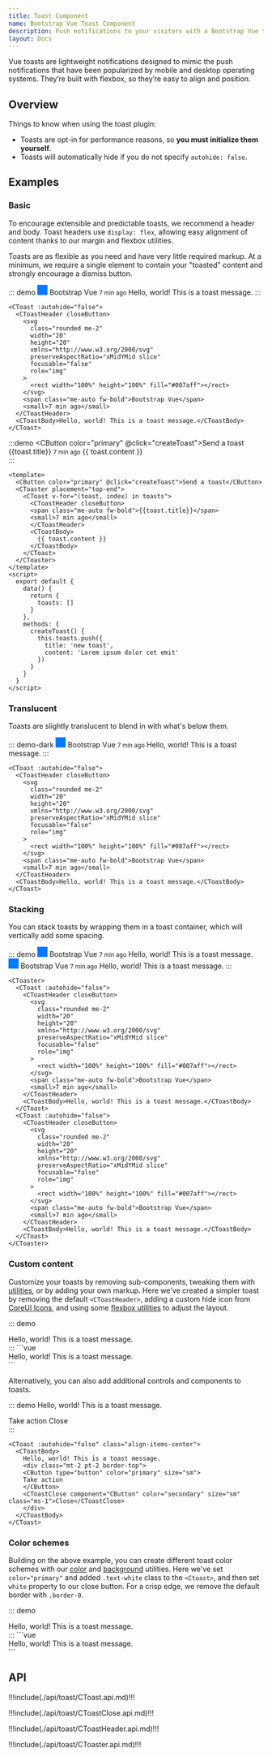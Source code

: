 ```yaml
---
title: Toast Component
name: Bootstrap Vue Toast Component
description: Push notifications to your visitors with a Bootstrap Vue toast, a lightweight and easily customizable alert message.
layout: Docs
---
```


Vue toasts are lightweight notifications designed to mimic the push notifications that have been popularized by mobile and desktop operating systems. They’re built with flexbox, so they’re easy to align and position.

## Overview

Things to know when using the toast plugin:

- Toasts are opt-in for performance reasons, so **you must initialize them yourself**.
- Toasts will automatically hide if you do not specify `autohide: false`.

## Examples

### Basic

To encourage extensible and predictable toasts, we recommend a header and body. Toast headers use `display: flex`, allowing easy alignment of content thanks to our margin and flexbox utilities.

Toasts are as flexible as you need and have very little required markup. At a minimum, we require a single element to contain your "toasted" content and strongly encourage a dismiss button.

::: demo
<CToast :autohide="false">
<CToastHeader closeButton>
<svg
      class="rounded me-2"
      width="20"
      height="20"
      xmlns="http://www.w3.org/2000/svg"
      preserveAspectRatio="xMidYMid slice"
      focusable="false"
      role="img"
    >
<rect width="100%" height="100%" fill="#007aff"></rect>
</svg>
<span class="me-auto fw-bold">Bootstrap Vue</span>
<small>7 min ago</small>
</CToastHeader>
<CToastBody>Hello, world! This is a toast message.</CToastBody>
</CToast>
:::

```vue
<CToast :autohide="false">
  <CToastHeader closeButton>
    <svg
      class="rounded me-2"
      width="20"
      height="20"
      xmlns="http://www.w3.org/2000/svg"
      preserveAspectRatio="xMidYMid slice"
      focusable="false"
      role="img"
    >
      <rect width="100%" height="100%" fill="#007aff"></rect>
    </svg>
    <span class="me-auto fw-bold">Bootstrap Vue</span>
    <small>7 min ago</small>
  </CToastHeader>
  <CToastBody>Hello, world! This is a toast message.</CToastBody>
</CToast>
```

:::demo
<CButton color="primary" @click="createToast">Send a toast</CButton>
<CToaster placement="top-end">
  <CToast v-for="(toast, index) in toasts">
    <CToastHeader closeButton>
    <span class="me-auto fw-bold">{{toast.title}}</span>
    <small>7 min ago</small>
    </CToastHeader>
    <CToastBody>
      {{ toast.content }}
    </CToastBody>  
  </CToast>
</CToaster>
:::
```vue
<template>
  <CButton color="primary" @click="createToast">Send a toast</CButton>
  <CToaster placement="top-end">
    <CToast v-for="(toast, index) in toasts">
      <CToastHeader closeButton>
      <span class="me-auto fw-bold">{{toast.title}}</span>
      <small>7 min ago</small>
      </CToastHeader>
      <CToastBody>
        {{ toast.content }}
      </CToastBody>  
    </CToast>
  </CToaster>
</template>
<script>
  export default {
    data() {
      return {
        toasts: []
      }
    },
    methods: {
      createToast() {
        this.toasts.push({
          title: 'new toast',
          content: 'Lorem ipsum dolor cet emit'
        })
      }
    }
  }
</script>
```

<script>
  export default {
    data() {
      return {
        toasts: []
      }
    },
    
    methods: {
      createToast() {
        this.toasts.push({
          title: 'new toast',
          content: 'Lorem ipsum dolor cet emit'
        })
      }
    }
  }
</script>

### Translucent

Toasts are slightly translucent to blend in with what's below them.

::: demo-dark
<CToast :autohide="false">
<CToastHeader closeButton>
<svg
      class="rounded me-2"
      width="20"
      height="20"
      xmlns="http://www.w3.org/2000/svg"
      preserveAspectRatio="xMidYMid slice"
      focusable="false"
      role="img"
    >
<rect width="100%" height="100%" fill="#007aff"></rect>
</svg>
<span class="me-auto fw-bold">Bootstrap Vue</span>
<small>7 min ago</small>
</CToastHeader>
<CToastBody>Hello, world! This is a toast message.</CToastBody>
</CToast>
:::

```vue
<CToast :autohide="false">
  <CToastHeader closeButton>
    <svg
      class="rounded me-2"
      width="20"
      height="20"
      xmlns="http://www.w3.org/2000/svg"
      preserveAspectRatio="xMidYMid slice"
      focusable="false"
      role="img"
    >
      <rect width="100%" height="100%" fill="#007aff"></rect>
    </svg>
    <span class="me-auto fw-bold">Bootstrap Vue</span>
    <small>7 min ago</small>
  </CToastHeader>
  <CToastBody>Hello, world! This is a toast message.</CToastBody>
</CToast>
```

### Stacking

You can stack toasts by wrapping them in a toast container, which will vertically add some spacing.

::: demo
<CToaster>
<CToast :autohide="false">
<CToastHeader closeButton>
<svg
        class="rounded me-2"
        width="20"
        height="20"
        xmlns="http://www.w3.org/2000/svg"
        preserveAspectRatio="xMidYMid slice"
        focusable="false"
        role="img"
      >
<rect width="100%" height="100%" fill="#007aff"></rect>
</svg>
<span class="me-auto fw-bold">Bootstrap Vue</span>
<small>7 min ago</small>
</CToastHeader>
<CToastBody>Hello, world! This is a toast message.</CToastBody>
</CToast>
<CToast :autohide="false">
<CToastHeader closeButton>
<svg
        class="rounded me-2"
        width="20"
        height="20"
        xmlns="http://www.w3.org/2000/svg"
        preserveAspectRatio="xMidYMid slice"
        focusable="false"
        role="img"
      >
<rect width="100%" height="100%" fill="#007aff"></rect>
</svg>
<span class="me-auto fw-bold">Bootstrap Vue</span>
<small>7 min ago</small>
</CToastHeader>
<CToastBody>Hello, world! This is a toast message.</CToastBody>
</CToast>
</CToaster>
:::

```vue
<CToaster>
  <CToast :autohide="false">
    <CToastHeader closeButton>
      <svg
        class="rounded me-2"
        width="20"
        height="20"
        xmlns="http://www.w3.org/2000/svg"
        preserveAspectRatio="xMidYMid slice"
        focusable="false"
        role="img"
      >
        <rect width="100%" height="100%" fill="#007aff"></rect>
      </svg>
      <span class="me-auto fw-bold">Bootstrap Vue</span>
      <small>7 min ago</small>
    </CToastHeader>
    <CToastBody>Hello, world! This is a toast message.</CToastBody>
  </CToast>
  <CToast :autohide="false">
    <CToastHeader closeButton>
      <svg
        class="rounded me-2"
        width="20"
        height="20"
        xmlns="http://www.w3.org/2000/svg"
        preserveAspectRatio="xMidYMid slice"
        focusable="false"
        role="img"
      >
        <rect width="100%" height="100%" fill="#007aff"></rect>
      </svg>
      <span class="me-auto fw-bold">Bootstrap Vue</span>
      <small>7 min ago</small>
    </CToastHeader>
    <CToastBody>Hello, world! This is a toast message.</CToastBody>
  </CToast>
</CToaster>
```

### Custom content

Customize your toasts by removing sub-components, tweaking them with [utilities](https://coreui.io/docs/4.0/utilities/api), or by adding your own markup. Here we've created a simpler toast by removing the default `<CToastHeader>`, adding a custom hide icon from [CoreUI Icons](https://icons.coreui.io), and using some [flexbox utilities](https://coreui.io/docs/4.0/utilities/flex) to adjust the layout.

::: demo
<CToast :autohide="false" class="align-items-center">

  <div class="d-flex">
    <CToastBody>Hello, world! This is a toast message.</CToastBody>
    <CToastClose class="me-2 m-auto"/>
  </div>
</CToast>
:::
```vue
<CToast :autohide="false" class="align-items-center">
  <div class="d-flex">
    <CToastBody>Hello, world! This is a toast message.</CToastBody>
    <CToastClose class="me-2 m-auto"/>
  </div>
</CToast>
```

Alternatively, you can also add additional controls and components to toasts.

::: demo
<CToast :autohide="false" class="align-items-center">
  <CToastBody>
    Hello, world! This is a toast message.
    <div class="mt-2 pt-2 border-top">
    <CButton type="button" color="primary" size="sm">
    Take action
    </CButton>
    <CToastClose component="CButton" color="secondary" size="sm" class="ms-1">Close</CToastClose>
    </div>
  </CToastBody>
</CToast>
:::
```vue
<CToast :autohide="false" class="align-items-center">
  <CToastBody>
    Hello, world! This is a toast message.
    <div class="mt-2 pt-2 border-top">
    <CButton type="button" color="primary" size="sm">
    Take action
    </CButton>
    <CToastClose component="CButton" color="secondary" size="sm" class="ms-1">Close</CToastClose>
    </div>
  </CToastBody>
</CToast>
```

### Color schemes

Building on the above example, you can create different toast color schemes with our [color](https://coreui.io/docs/4.0/utilities/colors) and [background](https://coreui.io/docs/4.0//utilities/background) utilities. Here we've set `color="primary"` and added `.text-white` class to the `<Ctoast>`, and then set `white` property to our close button. For a crisp edge, we remove the default border with `.border-0`.

::: demo
<CToast :autohide="false" color="primary" class="text-white align-items-center">

  <div class="d-flex">
    <CToastBody>Hello, world! This is a toast message.</CToastBody>
    <CToastClose class="me-2 m-auto" white />
  </div>
</CToast>
:::
```vue
<CToast :autohide="false" color="primary" class="text-white align-items-center">
  <div class="d-flex">
    <CToastBody>Hello, world! This is a toast message.</CToastBody>
    <CToastClose class="me-2 m-auto" white />
  </div>
</CToast>
```

## API

!!!include(./api/toast/CToast.api.md)!!!

!!!include(./api/toast/CToastClose.api.md)!!!

!!!include(./api/toast/CToastHeader.api.md)!!!

!!!include(./api/toast/CToaster.api.md)!!!